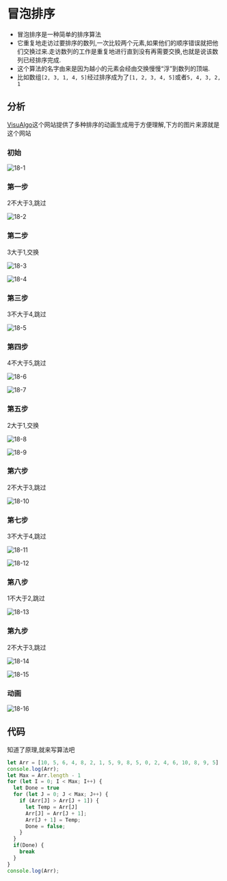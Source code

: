 # 冒泡排序

* 冒泡排序是一种简单的排序算法
* 它重复地走访过要排序的数列,一次比较两个元素,如果他们的顺序错误就把他们交换过来.走访数列的工作是重复地进行直到没有再需要交换,也就是说该数列已经排序完成.
* 这个算法的名字由来是因为越小的元素会经由交换慢慢“浮”到数列的顶端.
* 比如数组`[2, 3, 1, 4, 5]`经过排序成为了`[1, 2, 3, 4, 5]`或者`5, 4, 3, 2, 1`

## 分析

[VisuAlgo](https://visualgo.net/zh/sorting)这个网站提供了多种排序的动画生成用于方便理解,下方的图片来源就是这个网站

### 初始

![18-1](assets/18-1.png)

### 第一步

2不大于3,跳过

![18-2](assets/18-2.png)

### 第二步

3大于1,交换

![18-3](assets/18-3.png)

![18-4](assets/18-4.png)

### 第三步

3不大于4,跳过

![18-5](assets/18-5.png)

### 第四步

4不大于5,跳过

![18-6](assets/18-6.png)

![18-7](assets/18-7.png)

### 第五步

2大于1,交换

![18-8](assets/18-8.png)

![18-9](assets/18-9.png)

### 第六步

2不大于3,跳过

![18-10](assets/18-10.png)

### 第七步

3不大于4,跳过

![18-11](assets/18-11.png)

![18-12](assets/18-12.png)

### 第八步

1不大于2,跳过

![18-13](assets/18-13.png)

### 第九步

2不大于3,跳过

![18-14](assets/18-14.png)

![18-15](assets/18-15.png)

### 动画

![18-16](assets/18-16.gif)

## 代码

知道了原理,就来写算法吧

```js
let Arr = [10, 5, 6, 4, 8, 2, 1, 5, 9, 8, 5, 0, 2, 4, 6, 10, 8, 9, 5]
console.log(Arr);
let Max = Arr.length - 1
for (let I = 0; I < Max; I++) {
  let Done = true
  for (let J = 0; J < Max; J++) {
    if (Arr[J] > Arr[J + 1]) {
      let Temp = Arr[J]
      Arr[J] = Arr[J + 1];
      Arr[J + 1] = Temp;
      Done = false;
    }
  }
  if(Done) {
    break
  }
}
console.log(Arr);
```

